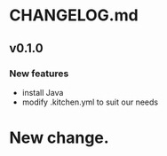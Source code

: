 # CHANGELOG.md
## v0.1.0
### New features
* install Java
* modify .kitchen.yml to suit our needs

# New change.
